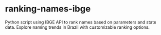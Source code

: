 # ranking-names-ibge
Python script using IBGE API to rank names based on parameters and state data. Explore naming trends in Brazil with customizable ranking options.

